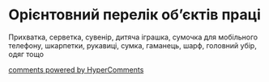 <div id="hypercomments_widget" class="js-hypercomments-widget invisible"></div>

# Орієнтовний перелік об’єктів праці

Прихватка, серветка, сувенір, дитяча іграшка, сумочка для мобільного телефону,  шкарпетки, рукавиці, сумка, гаманець,  шарф,  головний убір, одяг тощо

<div class="js-hypercomments-container">
<a href="http://hypercomments.com" class="hc-link" title="comments widget">comments powered by HyperComments</a>
</div>
